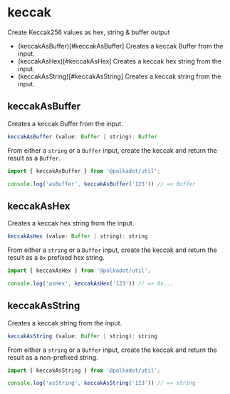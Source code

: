 # keccak

Create Keccak256 values as hex, string & buffer output 

- (keccakAsBuffer)[#keccakAsBuffer] Creates a keccak Buffer from the input.
- (keccakAsHex)[#keccakAsHex] Creates a keccak hex string from the input.
- (keccakAsString)[#keccakAsString] Creates a keccak string from the input.

## keccakAsBuffer

Creates a keccak Buffer from the input.

```js
keccakAsBuffer (value: Buffer | string): Buffer
```


From either a `string` or a `Buffer` input, create the keccak and return the result as a `Buffer`.

```js
import { keccakAsBuffer } from '@polkadot/util';

console.log('asBuffer', keccakAsBuffer('123')) // => Buffer
```

## keccakAsHex

Creates a keccak hex string from the input.

```js
keccakAsHex (value: Buffer | string): string
```


From either a `string` or a `Buffer` input, create the keccak and return the result as a `0x` prefixed hex string.

```js
import { keccakAsHex } from '@polkadot/util';

console.log('asHex', keccakAsHex('123')) // => 0x...
```

## keccakAsString

Creates a keccak string from the input.

```js
keccakAsString (value: Buffer | string): string
```


From either a `string` or a `Buffer` input, create the keccak and return the result as a non-prefixed string.

```js
import { keccakAsString } from '@polkadot/util';

console.log('asString', keccakAsString('123')) // => string
```